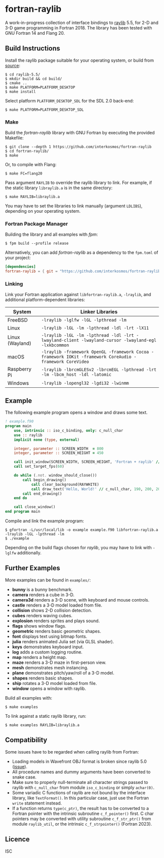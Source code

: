 # fortran-raylib

A work-in-progress collection of interface bindings to
[raylib](https://www.raylib.com/) 5.5, for 2-D and 3-D game programming in
Fortran 2018. The library has been tested with GNU Fortran 14 and Flang 20.

## Build Instructions

Install the raylib package suitable for your operating system, or build from
[source](https://github.com/raysan5/raylib/releases/tag/5.5):

```
$ cd raylib-5.5/
$ mkdir build && cd build/
$ cmake ..
$ make PLATFORM=PLATFORM_DESKTOP
$ make install
```
Select platform `PLATFORM_DESKTOP_SDL` for the SDL 2.0 back-end:

```
$ make PLATFORM=PLATFORM_DESKTOP_SDL
```

### Make

Build the *fortran-raylib* library with GNU Fortran by executing the provided
Makefile:

```
$ git clone --depth 1 https://github.com/interkosmos/fortran-raylib
$ cd fortran-raylib/
$ make
```

Or, to compile with Flang:

```
$ make FC=flang20
```

Pass argument `RAYLIB` to override the raylib library to link. For example, if
the static library `libraylib.a` is in the same directory:

```
$ make RAYLIB=libraylib.a
```

You may have to set the libraries to link manually (argument `LDLIBS`),
depending on your operating system.


### Fortran Package Manager

Building the library and all examples with *fpm*:

```
$ fpm build --profile release
```

Alternatively, you can add *fortran-raylib* as a dependency to the `fpm.toml` of
your project:

```toml
[dependencies]
fortran-raylib = { git = "https://github.com/interkosmos/fortran-raylib.git" }
```

### Linking

Link your Fortran application against `libfortran-raylib.a`, `-lraylib`, and
additional platform-dependent libraries:

| System          | Linker Libraries                                                                                         |
|-----------------|----------------------------------------------------------------------------------------------------------|
| FreeBSD         | `-lraylib -lglfw -lGL -lpthread -lm`                                                                     |
| Linux           | `-lraylib -lGL -lm -lpthread -ldl -lrt -lX11`                                                            |
| Linux (Wayland) | `-lraylib -lGL -lm -lpthread -ldl -lrt -lwayland-client -lwayland-cursor -lwayland-egl -lxkbcommon`      |
| macOS           | `-lraylib -framework OpenGL -framework Cocoa -framework IOKit -framework CoreAudio -framework CoreVideo` |
| Raspberry Pi    | `-lraylib -lbrcmGLESv2 -lbrcmEGL -lpthread -lrt -lm -lbcm_host -ldl -latomic`                            |
| Windows         | `-lraylib -lopengl32 -lgdi32 -lwinmm`                                                                    |

## Example

The following example program opens a window and draws some text.

```fortran
! example.f90
program main
    use, intrinsic :: iso_c_binding, only: c_null_char
    use :: raylib
    implicit none (type, external)

    integer, parameter :: SCREEN_WIDTH  = 800
    integer, parameter :: SCREEN_HEIGHT = 450

    call init_window(SCREEN_WIDTH, SCREEN_HEIGHT, 'Fortran + raylib' // c_null_char)
    call set_target_fps(60)

    do while (.not. window_should_close())
        call begin_drawing()
            call clear_background(RAYWHITE)
            call draw_text('Hello, World!' // c_null_char, 190, 200, 20, LIGHTGRAY)
        call end_drawing()
    end do

    call close_window()
end program main
```

Compile and link the example program:

```
$ gfortran -L/usr/local/lib -o example example.f90 libfortran-raylib.a -lraylib -lGL -lpthread -lm
$ ./example
```

Depending on the build flags chosen for *raylib*, you may have to link with
`-lglfw` additionally.

## Further Examples

More examples can be found in `examples/`:

* **bunny** is a bunny benchmark.
* **camera** renders a cube in 3-D.
* **camera3d** renders a 3-D scene, with keyboard and mouse controls.
* **castle** renders a 3-D model loaded from file.
* **collision** shows 2-D collision detection.
* **cubes** renders waving cubes.
* **explosion** renders sprites and plays sound.
* **flags** shows window flags.
* **geometric** renders basic geometric shapes.
* **font** displays text using bitmap fonts.
* **julia** renders animated Julia set (via GLSL shader).
* **keys** demonstrates keyboard input.
* **log** adds a custom logging routine.
* **map** renders a height map.
* **maze** renders a 3-D maze in first-person view.
* **mesh** demonstrates mesh instancing.
* **plane** demonstrates pitch/yaw/roll of a 3-D model.
* **shapes** renders basic shapes.
* **ship** rotates a 3-D model loaded from file.
* **window** opens a window with raylib.

Build all examples with:

```
$ make examples
```

To link against a static raylib library, run:

```
$ make examples RAYLIB=libraylib.a
```

## Compatibility

Some issues have to be regarded when calling raylib from Fortran:

* Loading models in Wavefront OBJ format is broken since raylib 5.0
  ([issue](https://github.com/raysan5/raylib/issues/3576)).
* All procedure names and dummy arguments have been converted to snake case.
* Make sure to properly null-terminate all character strings passed to raylib
  with `c_null_char` from module `iso_c_binding` or simply `achar(0)`.
* Some variadic C functions of raylib are not bound by the interface library,
  like `TextFormat()`. In this particular case, just use the Fortran `write`
  statement instead.
* If a function returns `type(c_ptr)`, the result has to be converted to a
  Fortran pointer with the intrinsic subroutine `c_f_pointer()` first. C char
  pointers may be converted with utility subroutine `c_f_str_ptr()` from module
  `raylib_util`, or the intrinsic `c_f_strpointer()` (Fortran 2023).

## Licence

ISC
